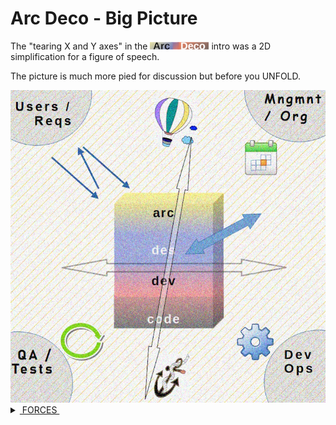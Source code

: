 # Arc Deco - Big Picture

The "tearing X and Y axes" in the [![Arc Deco.](../../../_rsc/_img/ArcDeco/ArcDeco-bar-12px.jpg)](../../) intro was a 2D simplification for a figure of speech.

The picture is much more pied for discussion but before you UNFOLD.

<picture>
  <img alt="Arc Deco - Outline of forces" src="../../../_rsc/_img/ArcDeco/ArcDeco-BigPic-forces-outline.jpg"/>
</picture>

<details>
  <summary><ins>&nbsp;FORCES&nbsp;</ins></summary
  
    EFFERENT (CentriFugal)
              Sep of Converns(Roles)
        HOLDING:
            Commu
           Continuity

IMPEDANCE: DESIGN vs. REALIZATION

  
</details>





